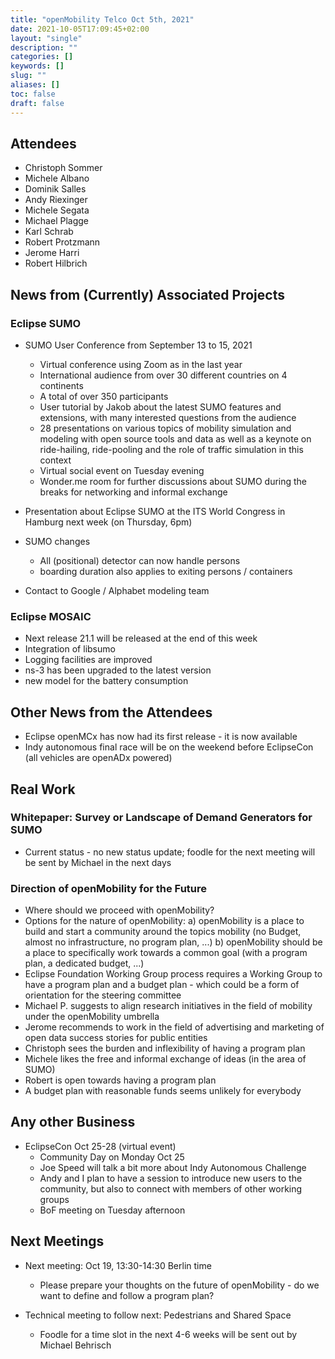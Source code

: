 ```yaml
---
title: "openMobility Telco Oct 5th, 2021"
date: 2021-10-05T17:09:45+02:00
layout: "single"
description: ""
categories: []
keywords: []
slug: ""
aliases: []
toc: false
draft: false
---
```


## Attendees

- Christoph Sommer
- Michele Albano
- Dominik Salles
- Andy Riexinger
- Michele Segata
- Michael Plagge
- Karl Schrab
- Robert Protzmann
- Jerome Harri
- Robert Hilbrich

## News from (Currently) Associated Projects

### Eclipse SUMO

- SUMO User Conference from September 13 to 15, 2021
  - Virtual conference using Zoom as in the last year
  - International audience from over 30 different countries on 4 continents
  - A total of over 350 participants
  - User tutorial by Jakob about the latest SUMO features and extensions, with many interested questions from the audience
  - 28 presentations on various topics of mobility simulation and modeling with open source tools and data as well as a keynote on ride-hailing, ride-pooling and the role of traffic simulation in this context
  - Virtual social event on Tuesday evening
  - Wonder.me room for further discussions about SUMO during the breaks for networking and informal exchange

- Presentation about Eclipse SUMO at the ITS World Congress in Hamburg next week (on Thursday, 6pm)

- SUMO changes
  - All (positional) detector can now handle persons
  - boarding duration also applies to exiting persons / containers

- Contact to Google / Alphabet modeling team

### Eclipse MOSAIC

- Next release 21.1 will be released at the end of this week
- Integration of libsumo
- Logging facilities are improved
- ns-3 has been upgraded to the latest version
- new model for the battery consumption

## Other News from the Attendees

- Eclipse openMCx has now had its first release - it is now available
- Indy autonomous final race will be on the weekend before EclipseCon (all vehicles are openADx powered)

## Real Work

### Whitepaper: Survey or Landscape of Demand Generators for SUMO

- Current status - no new status update; foodle for the next meeting will be sent by Michael in the next days

### Direction of openMobility for the Future

- Where should we proceed with openMobility?
- Options for the nature of openMobility:
  a) openMobility is a place to build and start a community around the topics mobility (no Budget, almost no infrastructure, no program plan, ...)
  b) openMobility should be a place to specifically work towards a common goal (with a program plan, a dedicated budget, ...)
- Eclipse Foundation Working Group process requires a Working Group to have a program plan and a budget plan - which could be a form of orientation for the steering committee
- Michael P. suggests to align research initiatives in the field of mobility under the openMobility umbrella
- Jerome recommends to work in the field of advertising and marketing of open data success stories for public entities
- Christoph sees the burden and inflexibility of having a program plan
- Michele likes the free and informal exchange of ideas (in the area of SUMO)
- Robert is open towards having a program plan
- A budget plan with reasonable funds seems unlikely for everybody

## Any other Business

- EclipseCon Oct 25-28 (virtual event)
  - Community Day on Monday Oct 25
  - Joe Speed will talk a bit more about Indy Autonomous Challenge
  - Andy and I plan to have a session to introduce new users to the community, but also to connect with members of other working groups
  - BoF meeting on Tuesday afternoon

## Next Meetings

- Next meeting: Oct 19, 13:30-14:30 Berlin time
  - Please prepare your thoughts on the future of openMobility - do we want to define and follow a program plan?

- Technical meeting to follow next: Pedestrians and Shared Space
  - Foodle for a time slot in the next 4-6 weeks will be sent out by Michael Behrisch
